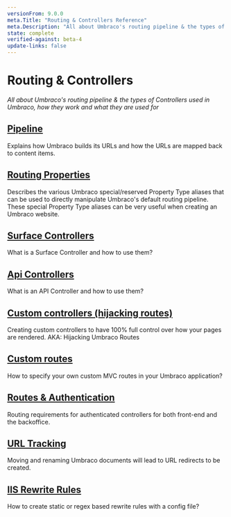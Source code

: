 ```yaml
---
versionFrom: 9.0.0
meta.Title: "Routing & Controllers Reference"
meta.Description: "All about Umbraco's routing pipeline & the types of Controllers used in Umbraco"
state: complete
verified-against: beta-4
update-links: false
---
```


# Routing & Controllers

_All about Umbraco's routing pipeline & the types of Controllers used in Umbraco, how they work and what they are used for_

## [Pipeline](Request-Pipeline/index-v9.md)
Explains how Umbraco builds its URLs and how the URLs are mapped back to content items.

## [Routing Properties](routing-properties-v9.md)
Describes the various Umbraco special/reserved Property Type aliases that can be used to directly manipulate Umbraco's default routing pipeline. These special Property Type aliases can be very useful when creating an Umbraco website.

## [Surface Controllers](surface-controllers-v9.md)
What is a Surface Controller and how to use them?

## [Api Controllers](WebApi/index-v9.md)
What is an API Controller and how to use them?

## [Custom controllers (hijacking routes)](custom-controllers.md)
Creating custom controllers to have 100% full control over how your pages are rendered. AKA: Hijacking Umbraco Routes

## [Custom routes](custom-routes.md)
How to specify your own custom MVC routes in your Umbraco application?

## [Routes & Authentication](Authorized/index.md)
Routing requirements for authenticated controllers for both front-end and the backoffice.

## [URL Tracking](URL-Tracking/index.md)
Moving and renaming Umbraco documents will lead to URL redirects to be created.

## [IIS Rewrite Rules](IISRewriteRules/index.md)
How to create static or regex based rewrite rules with a config file?
